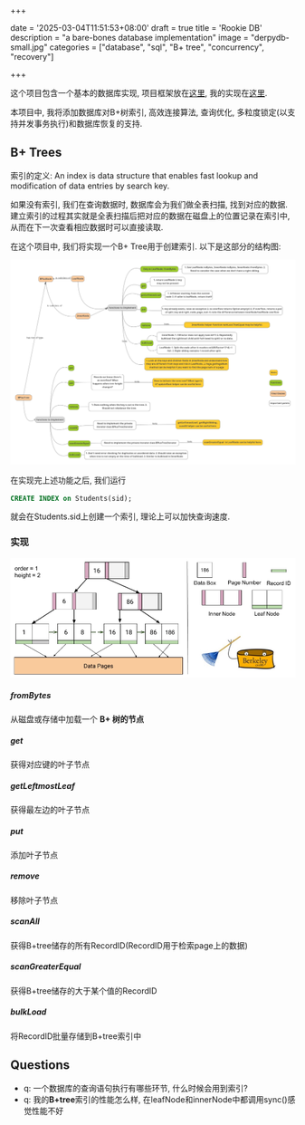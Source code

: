 +++

date = '2025-03-04T11:51:53+08:00'
draft = true
title = 'Rookie DB'
description = "a bare-bones database implementation"
image = "derpydb-small.jpg"
categories = ["database", "sql", "B+ tree", "concurrency", "recovery"]

+++

这个项目包含一个基本的数据库实现, 项目框架放在[这里](), 我的实现在[这里]().

本项目中, 我将添加数据库对B+树索引, 高效连接算法, 查询优化, 多粒度锁定(以支持并发事务执行)和数据库恢复的支持.

## B+ Trees

索引的定义: An index is data structure that enables fast lookup and modification of  data entries by search key.

如果没有索引, 我们在查询数据时, 数据库会为我们做全表扫描, 找到对应的数据. 建立索引的过程其实就是全表扫描后把对应的数据在磁盘上的位置记录在索引中, 从而在下一次查看相应数据时可以直接读取.

在这个项目中, 我们将实现一个B+ Tree用于创建索引. 以下是这部分的结构图:

![B+Tree_structure](B+Tree_structure.jpg)

在实现完上述功能之后, 我们运行

```sql
CREATE INDEX on Students(sid);
```

就会在Students.sid上创建一个索引, 理论上可以加快查询速度.

### 实现

![proj1](proj1.jpg)

##### fromBytes

从磁盘或存储中加载一个 **B+ 树的节点**

##### get

获得对应键的叶子节点

##### getLeftmostLeaf

获得最左边的叶子节点

##### put

添加叶子节点

##### remove

移除叶子节点

##### scanAll

获得B+tree储存的所有RecordID(RecordID用于检索page上的数据)

##### scanGreaterEqual

获得B+tree储存的大于某个值的RecordID

##### bulkLoad

将RecordID批量存储到B+tree索引中

## Questions

* q: 一个数据库的查询语句执行有哪些环节, 什么时候会用到索引?
* q: 我的**B+tree**索引的性能怎么样, 在leafNode和innerNode中都调用sync()感觉性能不好
